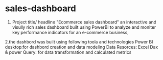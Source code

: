 # sales-dashboard
1. Project title/ headline
 "Ecommerce sales dashboard"
an interactive and visully rich sales dashboard built using PowerBI to analyze and moniter key performance indicators for an e-commerce business,

2.the dashbord was built using following toola and technologies 
Power BI desktop:for dashbord creation and data modeling
Data Resorces: Excel
Dax & power Query: for data transformation and calculated metrics
